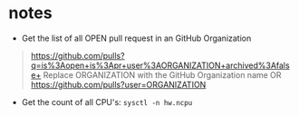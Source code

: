 # notes

- Get the list of all OPEN pull request in an GitHub Organization
> https://github.com/pulls?q=is%3Aopen+is%3Apr+user%3AORGANIZATION+archived%3Afalse+
Replace ORGANIZATION with the GitHub Organization name
OR https://github.com/pulls?user=ORGANIZATION

- Get the count of all CPU's: `sysctl -n hw.ncpu`
